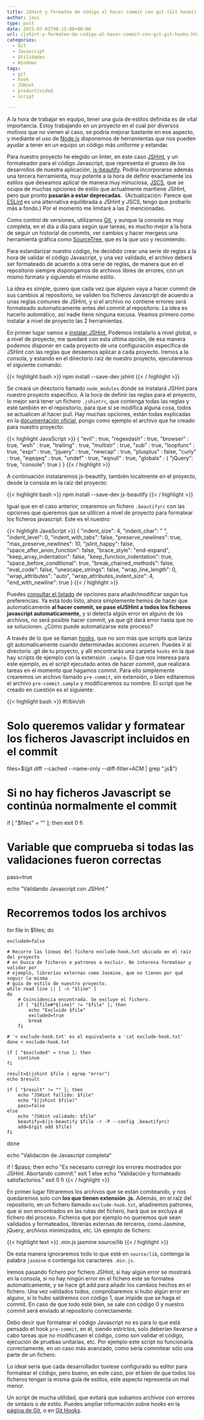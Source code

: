 ```yaml
---
title: JSHint y formateo de código al hacer commit con git (Git hooks)
author: javi
type: post
date: 2015-07-02T08:15:08+00:00
url: /jshint-y-formateo-de-codigo-al-hacer-commit-con-git-git-hooks.html
categories:
  - Git
  - Javascript
  - Utilidades
  - Windows
tags:
  - git
  - hook
  - JSHint
  - productividad
  - script

---
```

A la hora de trabajar en equipo, tener una guía de estilos definida es de vital importancia. Estoy trabajando en un proyecto en el cual por diversos motivos que no vienen al caso, se podría mejorar bastante en ese aspecto, y mediante el uso de [Node.js][1] disponemos de herramientas que nos pueden ayudar a tener en un equipo un código más uniforme y estandar.

Para nuestro proyecto he elegido un linter, en este caso [JSHint][2], y un formateador para el código Javascript, que representa el grueso de los desarrollos de nuestra aplicación, [js-beautify][3]. Podría incorporarse además una tercera herramienta, muy potente a la hora de definir exactamente los estilos que deseamos aplicar de manera muy minuciosa, [JSCS][4], que se ocupa de muchas opciones de estilo que actualmente mantiene JSHint, pero que pronto **pasarán a estar deprecadas.**  (Actualización: Parece que [ESLint][5] es una alternativa equilibrada a JSHint y JSCS, tengo que probarlo más a fondo.) Por el momento me limitaré a las 2 mencionadas.

Como control de versiones, utilizamos [Git][6], y aunque la consola es muy completa, en el día a día para según que tareas, es mucho mejor a la hora de seguir un historial de commits, ver cambios y hacer mergeos una herramienta gráfica como [SourceTree][7], que es la que uso y recomiendo.

Para estandarizar nuestro código, he decidido crear una serie de reglas a la hora de validar el código Javascript, y una vez validado, el archivo deberá ser formateado de acuerdo a otra serie de reglas, de manera que en el repositorio siempre dispongamos de archivos libres de errores, con un mismo formato y siguiendo el mismo estilo.

La idea es simple, quiero que cada vez que alguien vaya a hacer commit de sus cambios al repositorio, se validen los ficheros Javascript de acuerdo a unas reglas comunes de JSHint, y si el archivo no contiene errores será formateado automaticamente antes del commit al repositorio. La idea es hacerlo automático, así nadie tiene ninguna excusa. Veamos primero como instalar a nivel de proyecto las 2 herramientas.

<!--more-->

En primer lugar vamos a <a href="http://jshint.com/install/" target="_blank">instalar JSHint.</a> Podemos instalarlo a nivel global, o a nivel de proyecto, me quedaré con esta última opción, de esa manera podemos disponer en cada proyecto de una configuración especifica de JSHint con las reglas que deseemos aplicar a cada proyecto. Iremos a la consola, y estando en el directorio raíz de nuestro proyecto, ejecutaremos el siguiente comando:

{{< highlight bash >}}
npm install --save-dev jshint
{{< / highlight >}}

Se creará un directorio llamado `node_modules` donde se instalará JSHint para nuestro proyecto específico. A la hora de definir las reglas para el proyecto, lo mejor será tener un fichero `.jshintrc`, que contenga todas las reglas y esté también en el repositorio, para que si se modifica alguna cosa, todos se actualicen al hacer pull. Hay muchas opciones, están todas explicadas en la <a href="http://jshint.com/docs/options/" target="_blank">documentación oficial</a>, pongo como ejemplo el archivo que he creado para nuestro proyecto:

{{< highlight JavaScript >}}
{
    "evil"      : true,
    "regexdash" : true,
    "browser"   : true,
    "wsh"       : true,
    "trailing"  : true,
    "multistr"  : true,
    "sub"       : true,
    "loopfunc"  : true, 
    "expr"      : true, 
    "jquery"    : true, 
    "newcap"    : true, 
    "plusplus"  : false,
    "curly"     : true, 
    "eqeqeq"    : true, 
    "undef"     : true,
    "eqnull"    : true,
    "globals"   : {
        "jQuery": true,
        "console": true
    }
}
{{< / highlight >}}

A continuación instalaremos js-beautify, también localmente en el proyecto, desde la consola en la raíz del proyecto:

{{< highlight bash >}}
npm install --save-dev js-beautify
{{< / highlight >}}

Igual que en el caso anterior, crearemos un fichero `.beautifyrc` con las opciones que queremos que se utilicen a nivel de proyecto para formatear los ficheros javascript. Este es el nuestro:

{{< highlight JavaScript >}}
{
    "indent_size": 4,
    "indent_char": " ",
    "indent_level": 0,
    "indent_with_tabs": false,
    "preserve_newlines": true,
    "max_preserve_newlines": 10,
    "jslint_happy": false,
    "space_after_anon_function": false,
    "brace_style": "end-expand",
    "keep_array_indentation": false,
    "keep_function_indentation": true,
    "space_before_conditional": true,
    "break_chained_methods": false,
    "eval_code": false,
    "unescape_strings": false,
    "wrap_line_length": 0,
    "wrap_attributes": "auto",
    "wrap_attributes_indent_size": 4,
    "end_with_newline": true
}
{{< / highlight >}}

Puedes <a href="https://www.npmjs.com/package/js-beautify" target="_blank">consultar el listado</a> de opciones para añadir/modificar según tus preferencias. Ya está todo listo, ahora simplemente hemos de hacer que automaticamente **al hacer commit, se pase elJSHint a todos los ficheros javascript automaticamente,** y si detecta algún error en alguno de los archivos, no será posible hacer commit, ya que git dará error hasta que no se solucionen. ¿Cómo puede automatizarse este proceso?

A través de lo que se llaman <a href="https://git-scm.com/book/es/v2/Customizing-Git-Git-Hooks" target="_blank">hooks</a>, que no son más que scripts que lanza git automaticamente cuando determinadas acciones ocurren. Puedes ir al directorio .git de tu proyecto, y allí encontrarás una carpeta `hooks` en la que hay scripts de ejemplo con la extensión `.sample`. El que nos interesa para este ejemplo, es el script ejecutado antes de hacer commit, que realizará tareas en el momento que hagamos commit. Para ello simplemente crearemos un archivo llamado `pre-commit`, sin extensión, o bien editaremos el archivo `pre-commit.sample` y modificaremos su nombre. El script que he creado en cuestión es el siguiente:

{{< highlight bash >}}
#!/bin/sh

# Solo queremos validar y formatear los ficheros Javascript incluidos en el commit
files=$(git diff --cached --name-only --diff-filter=ACM | grep ".js$")

# Si no hay ficheros Javascript se continúa normalmente el commit
if [ "$files" = "" ]; then 
    exit 0 
fi

# Variable que comprueba si todas las validaciones fueron correctas
pass=true

echo "Validando Javascript con JSHint:"

# Recorremos todos los archivos
for file in $files; do

    excluded=false

    # Recorre las líneas del fichero exclude-hook.txt ubicado en el raíz del proyecto
    # en busca de ficheros o patrones a excluir. No interesa formatear y validar por
    # ejemplo, librerías externas como Jasmine, que no tienen por qué seguir la misma
    # guía de estilo de nuestro proyecto.
    while read line || [ -n "$line" ]
    do
        # Coincidencia encontrada. Se excluye el fichero.
        if [ "${file#*$line}" != "$file" ]; then
            echo "Excluido $file"
            excluded=true
            break
        fi

    # '< exclude-hook.txt' es el equivalente a 'cat exclude-hook.txt'
    done < exclude-hook.txt

    if [ "$excluded" = true ]; then
        continue
    fi

    result=$(jshint $file | egrep "error")
    echo $result

    if [ "$result" != "" ]; then
        echo "JSHint fallido: $file"
        echo "$(jshint $file)"
        pass=false
    else
        echo "JSHint validado: $file"
        beautify=$(js-beautify $file -r -P --config .beautifyrc)
        add=$(git add $file)
    fi
done

echo "Validación de Javascript completa"

if ! $pass; then
    echo "Es necesario corregir los errores mostrados por JSHint. Abortando commit."
    exit 1
else
    echo "Validación y formateado satisfactorios."
    exit 0
fi
{{< / highlight >}}

En primer lugar filtraremos los archivos que se están comiteando, y nos quedaremos solo con **los que tienen extensión .js.** Además, en el raíz del repositorio, en un fichero llamado `exclude-hook.txt`, añadiremos patrones, que si son encontrados en las rutas del fichero, hará que se excluya al fichero del proceso. Ficheros que por ejemplo no queremos que sean validados y formateados, librerías externas de terceros, como Jasmine, jQuery, archivos minimizados, etc. Un ejemplo de fichero:

{{< highlight text >}}
.min.js
jasmine
source/lib
{{< / highlight >}}

De esta manera ignoraremos todo lo que esté en `source/lib`, contenga la palabra `jasmine` o contenga los caracteres `.min.js`.

Iremos pasando fichero por fichero JSHint, si hay algún error se mostrará en la consola, si no hay ningún error en el fichero este se formatea automaticamente, y se hace git add para añadir los cambios hechos en el fichero. Una vez validados todos, comprobaremos si hubo algún error en alguno, si lo hubo saldremos con código 1, que impide que se haga el commit. En caso de que todo esté bien, se sale con código 0 y nuestro commit será enviado al repositorio correctamente.

Debo decir que formatear el código Javascript no es para lo que está pensado el hook `pre-commit`, en él, siendo estrictos, solo deberían llevarse a cabo tareas que no modificasen el código, como son validar el código, ejecución de pruebas unitarias, etc. Por ejemplo este script no funcionaría correctamente, en un caso más avanzado, como sería commitear sólo una parte de un fichero.

Lo ideal sería que cada desarrollador tuviese configurado su editor para formatear el código, pero bueno, en este caso, por el bien de que todos los ficheros tengan la misma guía de estilos, este aspecto representa un mal menor.

Un script de mucha utilidad, que evitará que subamos archivos con errores de sintáxis o de estilo. Puedes ampliar información sobre hooks en la [página de Git][8], o en [Git Hooks][9].

 [1]: https://nodejs.org/
 [2]: https://www.npmjs.com/package/jshint
 [3]: https://www.npmjs.com/package/js-beautify
 [4]: https://www.npmjs.com/package/jscs
 [5]: http://eslint.org/
 [6]: https://git-scm.com/
 [7]: https://www.sourcetreeapp.com/
 [8]: http://git-scm.com/docs/githooks
 [9]: http://githooks.com/
